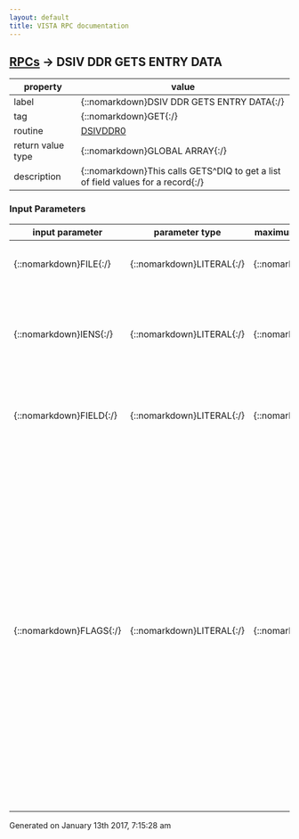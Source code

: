 ```yaml
---
layout: default
title: VISTA RPC documentation
---
```




## [RPCs](TableOfContent.md) &#8594; DSIV DDR GETS ENTRY DATA 

 property | value 
--- | --- 
 label | {::nomarkdown}DSIV DDR GETS ENTRY DATA{:/}
 tag | {::nomarkdown}GET{:/}
 routine | [DSIVDDR0](http://code.osehra.org/dox/Routine_DSIVDDR0_source.html)
 return value type | {::nomarkdown}GLOBAL ARRAY{:/}
 description | {::nomarkdown}This calls GETS^DIQ to get a list of field values for a record{:/}

### Input Parameters

| input parameter | parameter type | maximum data length | required | description | 
| --- | --- | --- | --- | --- | 
| {::nomarkdown}FILE{:/} | {::nomarkdown}LITERAL{:/} | {::nomarkdown}20{:/} | {::nomarkdown}true{:/} | {::nomarkdown}This is the number of the file in which you wish to search.{:/} | 
| {::nomarkdown}IENS{:/} | {::nomarkdown}LITERAL{:/} | {::nomarkdown}20{:/} | {::nomarkdown}true{:/} | {::nomarkdown}This is the IENS for the search. See the instructions on constructing an IENS in the FileMan Programmer's Manual{:/} | 
| {::nomarkdown}FIELD{:/} | {::nomarkdown}LITERAL{:/} | {::nomarkdown}250{:/} | {::nomarkdown}true{:/} | {::nomarkdown}This is an ^ (or \;\) delimited list of field numbers to return from the entry identified in IENS{:/} | 
| {::nomarkdown}FLAGS{:/} | {::nomarkdown}LITERAL{:/} | {::nomarkdown}20{:/} | {::nomarkdown}true{:/} | {::nomarkdown} This is a string containing up to 3 characters that will modify how FileMan presents the results of this operation:         E: Return data in external format        I: Return data in internal format         N: Do NOT return null values - not to be used by DSS GUI        R: Resolves field numbers to field names        W: Input field is a word processing field  If the W flag is passed, then this call expects that the Field parameter will have a single field number only.  The W flag must be sent by itself.  It cannot be combined with other flags.  W introduced 12/9/2003.{:/} | 




 Generated on January 13th 2017, 7:15:28 am